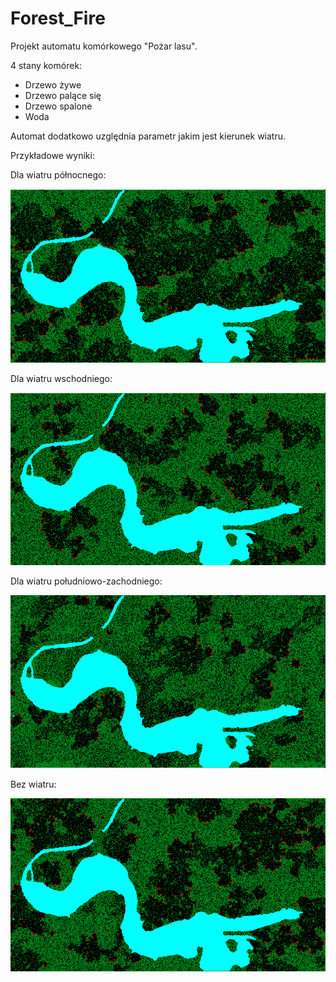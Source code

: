 # Forest_Fire

Projekt automatu komórkowego "Pożar lasu".

4 stany komórek: 
- Drzewo żywe
- Drzewo palące się
- Drzewo spalone
- Woda

Automat dodatkowo uzględnia parametr jakim jest kierunek wiatru.

Przykładowe wyniki:

Dla wiatru północnego:

![NORTH](screenshots/North.png)

Dla wiatru wschodniego:

![EAST](screenshots/East.png)

Dla wiatru południowo-zachodniego:

![SOUTH-WEST](screenshots/South-West.png)

Bez wiatru:

![NO_WIND](screenshots/NoWind.png)
